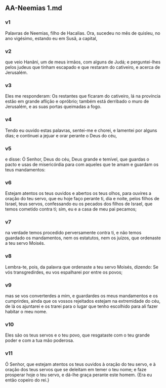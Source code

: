 ## AA-Neemias 1.md
### v1
 Palavras de Neemias, filho de Hacalias. Ora, sucedeu no mês de quisleu, no ano vigésimo, estando eu em Susã, a capital,
### v2
 que veio Hanâni, um de meus irmãos, com alguns de Judá; e perguntei-lhes pelos judeus que tinham escapado e que restaram do cativeiro, e acerca de Jerusalém.
### v3
 Eles me responderam: Os restantes que ficaram do cativeiro, lá na província estão em grande aflição e opróbrio; também está derribado o muro de Jerusalém, e as suas portas queimadas a fogo.
### v4
 Tendo eu ouvido estas palavras, sentei-me e chorei, e lamentei por alguns dias; e continuei a jejuar e orar perante o Deus do céu,
### v5
 e disse: Ó Senhor, Deus do céu, Deus grande e temível, que guardas o pacto e usas de misericórdia para com aqueles que te amam e guardam os teus mandamentos:
### v6
 Estejam atentos os teus ouvidos e abertos os teus olhos, para ouvires a oração do teu servo, que eu hoje faço perante ti, dia e noite, pelos filhos de Israel, teus servos, confessando eu os pecados dos filhos de Israel, que temos cometido contra ti; sim, eu e a casa de meu pai pecamos;
### v7
 na verdade temos procedido perversamente contra ti, e não temos guardado os mandamentos, nem os estatutos, nem os juízos, que ordenaste a teu servo Moisés.
### v8
 Lembra-te, pois, da palavra que ordenaste a teu servo Moisés, dizendo: Se vós transgredirdes, eu vos espalharei por entre os povos;
### v9
 mas se vos converterdes a mim, e guardardes os meus mandamentos e os cumprirdes, ainda que os vossos rejeitados estejam na extremidade do céu, de lá os ajuntarei e os trarei para o lugar que tenho escolhido para ali fazer habitar o meu nome.
### v10
 Eles são os teus servos e o teu povo, que resgataste com o teu grande poder e com a tua mão poderosa.
### v11
 Ó Senhor, que estejam atentos os teus ouvidos à oração do teu servo, e à oração dos teus servos que se deleitam em temer o teu nome; e faze prosperar hoje o teu servo, e dá-lhe graça perante este homem. {Era eu então copeiro do rei.}
